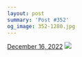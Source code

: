 ```yaml
---
layout: post
summary: 'Post #352'
og_image: 352-1280.jpg
---
```


<p>
  <time>
    <a href="/352">December 16, 2022</a>
  </time>
  <a href="/352">
    <img src="{{ site.assets_url }}/352-640.jpg" srcset="{{ site.assets_url }}/352-320.jpg 320w, {{ site.assets_url }}/352-640.jpg 640w, {{ site.assets_url }}/352-960.jpg 960w, {{ site.assets_url }}/352-1280.jpg 1280w" sizes="(min-width: 700px) 50vw, calc(100vw - 2rem)" />
  </a>
</p>
